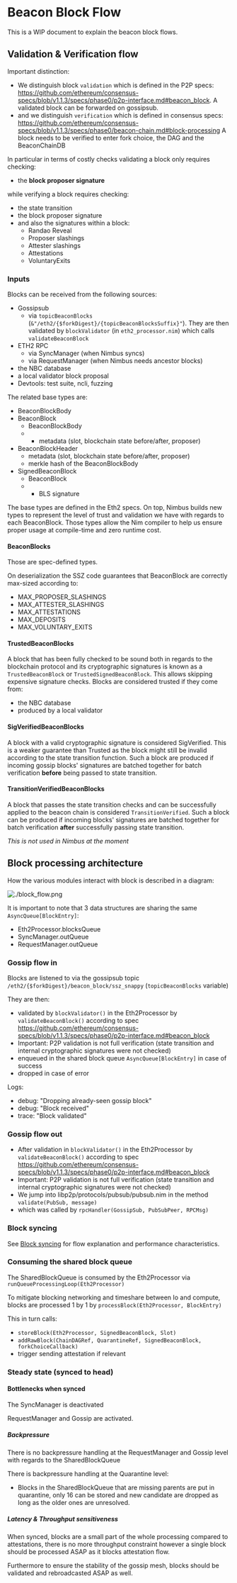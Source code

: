 # Beacon Block Flow

This is a WIP document to explain the beacon block flows.

## Validation & Verification flow

Important distinction:
- We distinguish block `validation` which is defined in the P2P specs:
  https://github.com/ethereum/consensus-specs/blob/v1.1.3/specs/phase0/p2p-interface.md#beacon_block.
  A validated block can be forwarded on gossipsub.
- and we distinguish `verification` which is defined in consensus specs:
  https://github.com/ethereum/consensus-specs/blob/v1.1.3/specs/phase0/beacon-chain.md#block-processing
  A block needs to be verified to enter fork choice, the DAG and the BeaconChainDB

In particular in terms of costly checks validating a block only requires checking:
- the **block proposer signature**

while verifying a block requires checking:
- the state transition
- the block proposer signature
- and also the signatures within a block:
  - Randao Reveal
  - Proposer slashings
  - Attester slashings
  - Attestations
  - VoluntaryExits

### Inputs

Blocks can be received from the following sources:
- Gossipsub
  - via `topicBeaconBlocks` (`&"/eth2/{$forkDigest}/{topicBeaconBlocksSuffix}"`). They are then validated by `blockValidator` (in `eth2_processor.nim`) which calls `validateBeaconBlock`
- ETH2 RPC
  - via SyncManager (when Nimbus syncs)
  - via RequestManager (when Nimbus needs ancestor blocks)
- the NBC database
- a local validator block proposal
- Devtools: test suite, ncli, fuzzing

The related base types are:
- BeaconBlockBody
- BeaconBlock
  - BeaconBlockBody
  - + metadata (slot, blockchain state before/after, proposer)
- BeaconBlockHeader
  - metadata (slot, blockchain state before/after, proposer)
  - merkle hash of the BeaconBlockBody
- SignedBeaconBlock
  - BeaconBlock
  - + BLS signature

The base types are defined in the Eth2 specs.
On top, Nimbus builds new types to represent the level of trust and validation we have with regards to each BeaconBlock.
Those types allow the Nim compiler to help us ensure proper usage at compile-time and zero runtime cost.

#### BeaconBlocks

Those are spec-defined types.

On deserialization the SSZ code guarantees that BeaconBlock are correctly max-sized
according to:
- MAX_PROPOSER_SLASHINGS
- MAX_ATTESTER_SLASHINGS
- MAX_ATTESTATIONS
- MAX_DEPOSITS
- MAX_VOLUNTARY_EXITS

#### TrustedBeaconBlocks

A block that has been fully checked to be sound
both in regards to the blockchain protocol and its cryptographic signatures is known as a `TrustedBeaconBlock` or `TrustedSignedBeaconBlock`.
This allows skipping expensive signature checks.
Blocks are considered trusted if they come from:
- the NBC database
- produced by a local validator

#### SigVerifiedBeaconBlocks

A block with a valid cryptographic signature is considered SigVerified.
This is a weaker guarantee than Trusted as the block might still be invalid according to the state transition function.
Such a block are produced if incoming gossip blocks' signatures are batched together for batch verification **before** being passed to state transition.

#### TransitionVerifiedBeaconBlocks

A block that passes the state transition checks and can be successfully applied to the beacon chain is considered `TransitionVerified`.
Such a block can be produced if incoming blocks' signatures are batched together for batch verification **after** successfully passing state transition.

_This is not used in Nimbus at the moment_

## Block processing architecture

How the various modules interact with block is described in a diagram:

![./block_flow.png](./block_flow.png)

It is important to note that 3 data structures are sharing the same `AsyncQueue[BlockEntry]`:
- Eth2Processor.blocksQueue
- SyncManager.outQueue
- RequestManager.outQueue

### Gossip flow in

Blocks are listened to via the gossipsub topic `/eth2/{$forkDigest}/beacon_block/ssz_snappy` (`topicBeaconBlocks` variable)

They are then:
- validated by `blockValidator()` in the Eth2Processor by `validateBeaconBlock()` according to spec https://github.com/ethereum/consensus-specs/blob/v1.1.3/specs/phase0/p2p-interface.md#beacon_block
- Important: P2P validation is not full verification (state transition and internal cryptographic signatures were not checked)
- enqueued in the shared block queue `AsyncQueue[BlockEntry]` in case of success
- dropped in case of error

Logs:
- debug: "Dropping already-seen gossip block"
- debug: "Block received"
- trace: "Block validated"

### Gossip flow out

- After validation in `blockValidator()` in the Eth2Processor by `validateBeaconBlock()` according to spec https://github.com/ethereum/consensus-specs/blob/v1.1.3/specs/phase0/p2p-interface.md#beacon_block
- Important: P2P validation is not full verification (state transition and internal cryptographic signatures were not checked)
- We jump into libp2p/protocols/pubsub/pubsub.nim in the method `validate(PubSub, message)`
- which was called by `rpcHandler(GossipSub, PubSubPeer, RPCMsg)`

### Block syncing

See [Block syncing](../beacon_chain/sync/README.md)
for flow explanation and performance characteristics.

### Consuming the shared block queue

The SharedBlockQueue is consumed by the Eth2Processor via `runQueueProcessingLoop(Eth2Processor)`

To mitigate blocking networking and timeshare between Io and compute, blocks are processed 1 by 1 by `processBlock(Eth2Processor, BlockEntry)`

This in turn calls:
- `storeBlock(Eth2Processor, SignedBeaconBlock, Slot)`
- `addRawBlock(ChainDAGRef, QuarantineRef, SignedBeaconBlock, forkChoiceCallback)`
- trigger sending attestation if relevant

### Steady state (synced to head)
#### Bottlenecks when synced

The SyncManager is deactivated

RequestManager and Gossip are activated.

##### Backpressure

There is no backpressure handling at the RequestManager and Gossip level with regards to the SharedBlockQueue

There is backpressure handling at the Quarantine level:
- Blocks in the SharedBlockQueue that are missing parents
  are put in quarantine, only 16 can be stored and new candidate are dropped as long as the older ones are unresolved.

##### Latency & Throughput sensitiveness

When synced, blocks are a small part of the whole processing compared to attestations, there is no more throughput constraint however a single block should be processed ASAP as it blocks attestation flow.

Furthermore to ensure the stability of the gossip mesh, blocks should be validated and rebroadcasted ASAP as well.
